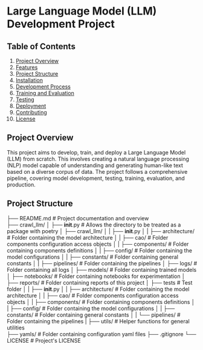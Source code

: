 # Large Language Model (LLM) Development Project

## Table of Contents
1. [Project Overview](#project-overview)
2. [Features](#features)
3. [Project Structure](#project-structure)
4. [Installation](#installation)
5. [Development Process](#development-process)
6. [Training and Evaluation](#training-and-evaluation)
7. [Testing](#testing)
8. [Deployment](#deployment)
9. [Contributing](#contributing)
10. [License](#license)

## Project Overview

This project aims to develop, train, and deploy a Large Language Model (LLM) from scratch. This involves creating a natural language processing (NLP) model capable of understanding and generating human-like text based on a diverse corpus of data. The project follows a comprehensive pipeline, covering model development, testing, training, evaluation, and production.

## Project Structure
├── README.md              # Project documentation and overview </br>
├── crawl_llm/
│   ├── __init__.py        # Allows the directory to be treated as a package with poetry
│   ├── crawl_llm/
│   |   ├── __init__.py 
│   |   ├── architecture/  # Folder containing the model architecture
│   |   ├── cao/           # Folder components configuration access objects
│   |   ├── components/    # Folder containing components definitions
│   |   ├── config/        # Folder containing the model configurations
│   |   ├── constants/     # Folder containing general constants
│   |   ├── pipelines/     # Folder containing the pipelines
│   ├── logs/              # Folder containing all logs
│   ├── models/            # Folder containing trained models
│   ├── notebooks/         # Folder containing notebooks for experimentation
│   ├── reports/           # Folder containing reports of this project
│   ├── tests              # Test folder
│   |   ├── __init__.py 
│   |   ├── architecture/  # Folder containing the model architecture
│   |   ├── cao/           # Folder components configuration access objects
│   |   ├── components/    # Folder containing components definitions
│   |   ├── config/        # Folder containing the model configurations
│   |   ├── constants/     # Folder containing general constants
│   |   └── pipelines/     # Folder containing the pipelines
|   ├── utils/             # Helper functions for general utilities   
├── yamls/                 # Folder containing configuration yaml files
├── .gitignore
└── LICENSE                # Project's LICENSE

